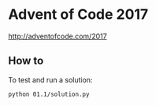 # Advent of Code 2017

http://adventofcode.com/2017

## How to

To test and run a solution:

```bash
python 01.1/solution.py
```
